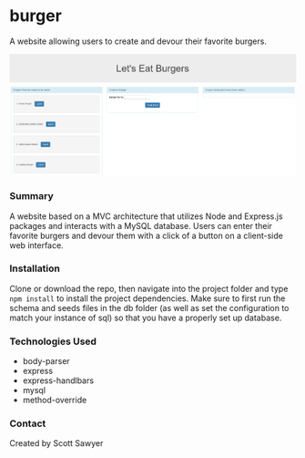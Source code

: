 # burger
A website allowing users to create and devour their favorite burgers.

![Burger](https://github.com/scottasawyer/burger/blob/master/img/burger_cap.JPG)

### Summary
A website based on a MVC architecture that utilizes Node and Express.js packages and interacts with a MySQL database. Users can enter their favorite burgers and devour them with a click of a button on a client-side web interface.

### Installation

Clone or download the repo, then navigate into the project folder and type `npm install` to install the project dependencies. 
Make sure to first run the schema and seeds files in the db folder (as well as set the configuration to match your instance of sql) so that you have a properly set up database.

### Technologies Used
- body-parser
- express
- express-handlbars
- mysql
- method-override

### Contact

Created by Scott Sawyer
